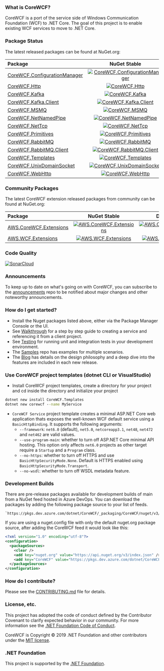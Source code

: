 ### What is CoreWCF? 

CoreWCF is a port of the service side of Windows Communication Foundation (WCF) to .NET Core. The goal of this project is to enable existing WCF services to move to .NET Core.

### Package Status

The latest released packages can be found at NuGet.org:

| Package                                                                                      | NuGet Stable                                                                                     | Downloads                                                                                     |
|:---------------------------------------------------------------------------------------------|:------------------------------------------------------------------------------------------------:|:---------------------------------------------------------------------------------------------:|
| [CoreWCF.ConfigurationManager](https://www.nuget.org/packages/CoreWCF.ConfigurationManager/) | [![CoreWCF.ConfigurationManager](https://img.shields.io/nuget/v/CoreWCF.ConfigurationManager.svg)](https://www.nuget.org/packages/CoreWCF.ConfigurationManager/) | [![CoreWCF.ConfigurationManager](https://img.shields.io/nuget/dt/CoreWCF.ConfigurationManager)](https://www.nuget.org/packages/CoreWCF.ConfigurationManager/) |
| [CoreWCF.Http](https://www.nuget.org/packages/CoreWCF.Http/)                                 | [![CoreWCF.Http](https://img.shields.io/nuget/v/CoreWCF.Http.svg)](https://www.nuget.org/packages/CoreWCF.Http/)                                 | [![CoreWCF.Http](https://img.shields.io/nuget/dt/CoreWCF.Http)](https://www.nuget.org/packages/CoreWCF.Http/)                                 |
| [CoreWCF.Kafka](https://www.nuget.org/packages/CoreWCF.Kafka/)                     | [![CoreWCF.Kafka](https://img.shields.io/nuget/v/CoreWCF.Kafka.svg)](https://www.nuget.org/packages/CoreWCF.Kafka/)                     | [![CoreWCF.Kafka](https://img.shields.io/nuget/dt/CoreWCF.Kafka)](https://www.nuget.org/packages/CoreWCF.Kafka/)   
| [CoreWCF.Kafka.Client](https://www.nuget.org/packages/CoreWCF.Kafka.Client/)                     | [![CoreWCF.Kafka.Client](https://img.shields.io/nuget/v/CoreWCF.Kafka.Client.svg)](https://www.nuget.org/packages/CoreWCF.Kafka.Client/)                     | [![CoreWCF.Kafka.Client](https://img.shields.io/nuget/dt/CoreWCF.Kafka.Client)](https://www.nuget.org/packages/CoreWCF.Kafka.Client/)
| [CoreWCF.MSMQ](https://www.nuget.org/packages/CoreWCF.MSMQ/)                     | [![CoreWCF.MSMQ](https://img.shields.io/nuget/v/CoreWCF.MSMQ.svg)](https://www.nuget.org/packages/CoreWCF.MSMQ/)                     | [![CoreWCF.MSMQ](https://img.shields.io/nuget/dt/CoreWCF.MSMQ)](https://www.nuget.org/packages/CoreWCF.MSMQ/)   
| [CoreWCF.NetNamedPipe](https://www.nuget.org/packages/CoreWCF.NetNamedPipe/)                     | [![CoreWCF.NetNamedPipe](https://img.shields.io/nuget/v/CoreWCF.NetNamedPipe.svg)](https://www.nuget.org/packages/CoreWCF.NetNamedPipe/)                     | [![CoreWCF.NetNamedPipe](https://img.shields.io/nuget/dt/CoreWCF.NetNamedPipe)](https://www.nuget.org/packages/CoreWCF.NetNamedPipe/)   
| [CoreWCF.NetTcp](https://www.nuget.org/packages/CoreWCF.NetTcp/)                             | [![CoreWCF.NetTcp](https://img.shields.io/nuget/v/CoreWCF.NetTcp.svg)](https://www.nuget.org/packages/CoreWCF.NetTcp/)                             | [![CoreWCF.NetTcp](https://img.shields.io/nuget/dt/CoreWCF.NetTcp)](https://www.nuget.org/packages/CoreWCF.NetTcp/)                             |
| [CoreWCF.Primitives](https://www.nuget.org/packages/CoreWCF.Primitives/)                     | [![CoreWCF.Primitives](https://img.shields.io/nuget/v/CoreWCF.Primitives.svg)](https://www.nuget.org/packages/CoreWCF.Primitives/)                     | [![CoreWCF.Primitives](https://img.shields.io/nuget/dt/CoreWCF.Primitives)](https://www.nuget.org/packages/CoreWCF.Primitives/)                     |
| [CoreWCF.RabbitMQ](https://www.nuget.org/packages/CoreWCF.RabbitMQ/)                     | [![CoreWCF.RabbitMQ](https://img.shields.io/nuget/v/CoreWCF.RabbitMQ.svg)](https://www.nuget.org/packages/CoreWCF.RabbitMQ/)                     | [![CoreWCF.RabbitMQ](https://img.shields.io/nuget/dt/CoreWCF.RabbitMQ)](https://www.nuget.org/packages/CoreWCF.RabbitMQ/)   
| [CoreWCF.RabbitMQ.Client](https://www.nuget.org/packages/CoreWCF.RabbitMQ.Client/)                     | [![CoreWCF.RabbitMQ.Client](https://img.shields.io/nuget/v/CoreWCF.RabbitMQ.Client.svg)](https://www.nuget.org/packages/CoreWCF.RabbitMQ.Client/)                     | [![CoreWCF.RabbitMQ.Client](https://img.shields.io/nuget/dt/CoreWCF.RabbitMQ.Client)](https://www.nuget.org/packages/CoreWCF.RabbitMQ.Client/)   
| [CoreWCF.Templates](https://www.nuget.org/packages/CoreWCF.Templates/)                     | [![CoreWCF.Templates](https://img.shields.io/nuget/v/CoreWCF.Templates.svg)](https://www.nuget.org/packages/CoreWCF.Templates/)                     | [![CoreWCF.Templates](https://img.shields.io/nuget/dt/CoreWCF.Templates)](https://www.nuget.org/packages/CoreWCF.Templates/)
| [CoreWCF.UnixDomainSocket](https://www.nuget.org/packages/CoreWCF.UnixDomainSocket/) | [![CoreWCF.UnixDomainSocket](https://img.shields.io/nuget/v/CoreWCF.UnixDomainSocket.svg)](https://www.nuget.org/packages/CoreWCF.UnixDomainSocket/) | [![CoreWCF.UnixDomainSocket](https://img.shields.io/nuget/dt/CoreWCF.UnixDomainSocket)](https://www.nuget.org/packages/CoreWCF.UnixDomainSocket/) |
| [CoreWCF.WebHttp](https://www.nuget.org/packages/CoreWCF.WebHttp/) | [![CoreWCF.WebHttp](https://img.shields.io/nuget/v/CoreWCF.WebHttp.svg)](https://www.nuget.org/packages/CoreWCF.WebHttp/) | [![CoreWCF.WebHttp](https://img.shields.io/nuget/dt/CoreWCF.WebHttp)](https://www.nuget.org/packages/CoreWCF.WebHttp/) |


### Community Packages
The latest CoreWCF extension released packages from community can be found at NuGet.org:

| Package                                                                                      | NuGet Stable                                                                                     | Downloads                                                                                     |
|:---------------------------------------------------------------------------------------------|:------------------------------------------------------------------------------------------------:|:---------------------------------------------------------------------------------------------:|
| [AWS.CoreWCF.Extensions](https://www.nuget.org/packages/AWS.CoreWCF.Extensions/) | [![AWS.CoreWCF.Extensions](https://img.shields.io/nuget/v/AWS.CoreWCF.Extensions.svg)](https://www.nuget.org/packages/AWS.CoreWCF.Extensions/) | [![AWS.CoreWCF.Extensions](https://img.shields.io/nuget/dt/AWS.CoreWCF.Extensions)](https://www.nuget.org/packages/AWS.CoreWCF.Extensions/) |
| [AWS.WCF.Extensions](https://www.nuget.org/packages/AWS.WCF.Extensions/)                                 | [![AWS.WCF.Extensions](https://img.shields.io/nuget/v/AWS.WCF.Extensions.svg)](https://www.nuget.org/packages/AWS.WCF.Extensions/)                                 | [![AWS.WCF.Extensions](https://img.shields.io/nuget/dt/AWS.WCF.Extensions)](https://www.nuget.org/packages/AWS.WCF.Extensions/)                                |

### Code Quality

[![SonarCloud](https://sonarcloud.io/images/project_badges/sonarcloud-white.svg)](https://sonarcloud.io/summary/new_code?id=CoreWCF_CoreWCF)

### Announcements

To keep up to date on what's going on with CoreWCF, you can subscribe to the [announcements](https://github.com/CoreWCF/announcements) repo to be notified about major changes and other noteworthy announcements.

### How do I get started?

* Install the Nuget packages listed above, either via the Package Manager Console or the UI.
* See [Walkthrough](Documentation/Walkthrough.md) for a step by step guide to creating a service and referencing it from a client project.
* See [Testing](Documentation/Testing.md) for running unit and integration tests in your development environment.
* The [Samples](https://github.com/CoreWCF/samples) repo has examples for multiple scenarios.
* The [Blog](https://corewcf.github.io/) has details on the design philosophy and a deep dive into the features are included in each new release.

### Use CoreWCF project templates (dotnet CLI or VisualStudio)

* Install CoreWCF project templates, create a directory for your project and cd inside the directory and initialize your project
```cmd
dotnet new install CoreWCF.Templates 
dotnet new corewcf --name MyService
```
* `CoreWCF Service` project template creates a minimal ASP.NET Core web application thats exposes the well-known WCF default service using a `BasicHttpBinding`.
It supports the following arguments:
  * `--framework`: `net6.0` (default), `net5.0`, `netcoreapp3.1`, `net48`, `net472` and `net462` are valid values.
  * `--use-program-main`: whether to turn off ASP.NET Core minimal API hosting. This option only affects `net6.0` projects as other target require a `Startup` and a `Program` class. 
  * `--no-https`: whether to turn off HTTPS and use `BasicHttpSecurityMode.None`. Default is HTTPS enabled using `BasicHttpSecurityMode.Transport`.
  * `--no-wsdl`: whether to turn off WSDL metadata feature.

### Development Builds

There are pre-release packages available for development builds of main from a NuGet feed hosted in Azure DevOps. You can download the packages by adding the following package source to your list of feeds.

    `https://pkgs.dev.azure.com/dotnet/CoreWCF/_packaging/CoreWCF/nuget/v3/index.json`

If you are using a nuget.config file with only the default nuget.org package source, after adding the CoreWCF feed it would look like this:
```xml
<?xml version="1.0" encoding="utf-8"?>
<configuration>
  <packageSources>
    <clear />
    <add key="nuget.org" value="https://api.nuget.org/v3/index.json" />
    <add key="CoreWCF" value="https://pkgs.dev.azure.com/dotnet/CoreWCF/_packaging/CoreWCF/nuget/v3/index.json" />
  </packageSources>
</configuration>
```

### How do I contribute?

Please see the [CONTRIBUTING.md](CONTRIBUTING.md) file for details.

### License, etc.

This project has adopted the code of conduct defined by the Contributor Covenant to clarify expected behavior in our community.
For more information see the [.NET Foundation Code of Conduct](https://dotnetfoundation.org/code-of-conduct).

CoreWCF is Copyright &copy; 2019 .NET Foundation and other contributors under the [MIT license](LICENSE).

### .NET Foundation

This project is supported by the [.NET Foundation](https://dotnetfoundation.org).
